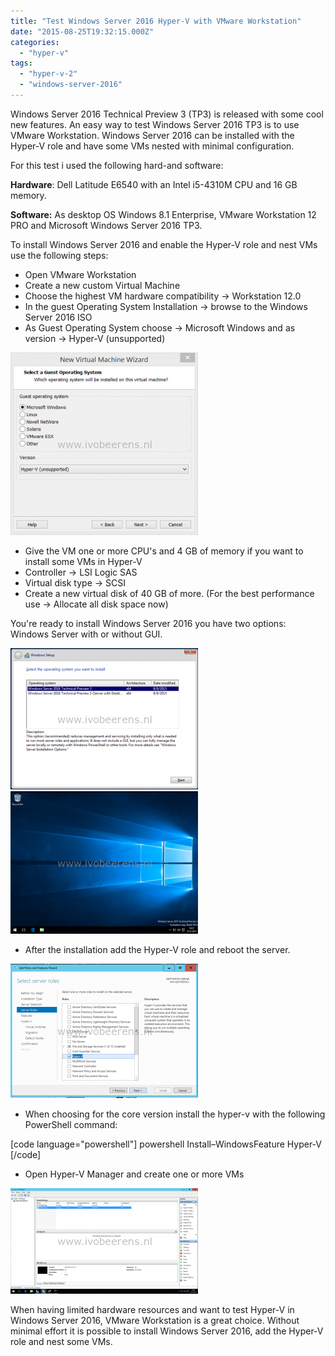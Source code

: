 ```yaml
---
title: "Test Windows Server 2016 Hyper-V with VMware Workstation"
date: "2015-08-25T19:32:15.000Z"
categories: 
  - "hyper-v"
tags: 
  - "hyper-v-2"
  - "windows-server-2016"
---
```


Windows Server 2016 Technical Preview 3 (TP3) is released with some cool new features. An easy way to test Windows Server 2016 TP3 is to use VMware Workstation. Windows Server 2016 can be installed with the Hyper-V role and have some VMs nested with minimal configuration.

For this test i used the following hard-and software:

**Hardware**: Dell Latitude E6540 with an Intel i5-4310M CPU and 16 GB memory.

**Software:** As desktop OS Windows 8.1 Enterprise, VMware Workstation 12 PRO and Microsoft Windows Server 2016 TP3.

To install Windows Server 2016 and enable the Hyper-V role and nest VMs use the following steps:

- Open VMware Workstation
- Create a new custom Virtual Machine
- Choose the highest VM hardware compatibility -> Workstation 12.0
- In the guest Operating System Installation -> browse to the Windows Server 2016 ISO
- As Guest Operating System choose -> Microsoft Windows and as version -> Hyper-V (unsupported)

[![1](images/1-300x292.png)](https://www.ivobeerens.nl/wp-content/uploads/2015/08/1.png)

- Give the VM one or more CPU's and 4 GB of memory if you want to install some VMs in Hyper-V
- Controller -> LSI Logic SAS
- Virtual disk type -> SCSI
- Create a new virtual disk of 40 GB of more. (For the best performance use -> Allocate all disk space now)

You're ready to install Windows Server 2016 you have two options: Windows Server with or without GUI.

[![3](images/3-300x226.png)](https://www.ivobeerens.nl/wp-content/uploads/2015/08/3.png)   [![6](images/6-300x228.png)](https://www.ivobeerens.nl/wp-content/uploads/2015/08/6.png)

- After the installation add the Hyper-V role and reboot the server.

[![7](images/7-300x215.png)](https://www.ivobeerens.nl/wp-content/uploads/2015/08/7.png)

- When choosing for the core version install the hyper-v with the following PowerShell command:

\[code language="powershell"\] powershell Install–WindowsFeature Hyper-V \[/code\]

- Open Hyper-V Manager and create one or more VMs

[![Hyper-V Manager](images/Hyper-V-Manager-300x169.png)](https://www.ivobeerens.nl/wp-content/uploads/2015/08/Hyper-V-Manager.png)

When having limited hardware resources and want to test Hyper-V in Windows Server 2016, VMware Workstation is a great choice. Without minimal effort it is possible to install Windows Server 2016, add the Hyper-V role and nest some VMs.
